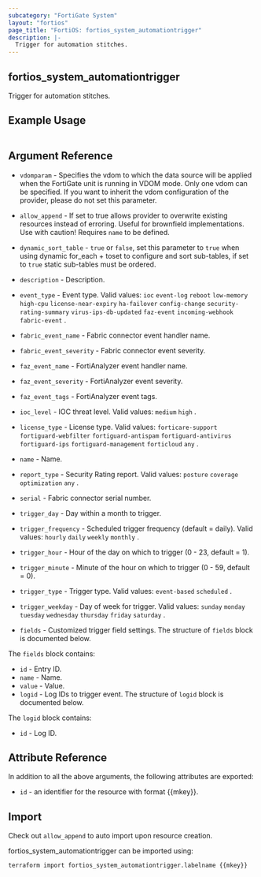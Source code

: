 ```yaml
---
subcategory: "FortiGate System"
layout: "fortios"
page_title: "FortiOS: fortios_system_automationtrigger"
description: |-
  Trigger for automation stitches.
---
```


## fortios_system_automationtrigger
Trigger for automation stitches.

## Example Usage

```hcl

```

## Argument Reference
* `vdomparam` - Specifies the vdom to which the data source will be applied when the FortiGate unit is running in VDOM mode. Only one vdom can be specified. If you want to inherit the vdom configuration of the provider, please do not set this parameter.
* `allow_append` - If set to true allows provider to overwrite existing resources instead of erroring. Useful for brownfield implementations. Use with caution! Requires `name` to be defined.
* `dynamic_sort_table` - `true` or `false`, set this parameter to `true` when using dynamic for_each + toset to configure and sort sub-tables, if set to `true` static sub-tables must be ordered.

* `description` - Description.
* `event_type` - Event type. Valid values: `ioc` `event-log` `reboot` `low-memory` `high-cpu` `license-near-expiry` `ha-failover` `config-change` `security-rating-summary` `virus-ips-db-updated` `faz-event` `incoming-webhook` `fabric-event` .
* `fabric_event_name` - Fabric connector event handler name.
* `fabric_event_severity` - Fabric connector event severity.
* `faz_event_name` - FortiAnalyzer event handler name.
* `faz_event_severity` - FortiAnalyzer event severity.
* `faz_event_tags` - FortiAnalyzer event tags.
* `ioc_level` - IOC threat level. Valid values: `medium` `high` .
* `license_type` - License type. Valid values: `forticare-support` `fortiguard-webfilter` `fortiguard-antispam` `fortiguard-antivirus` `fortiguard-ips` `fortiguard-management` `forticloud` `any` .
* `name` - Name.
* `report_type` - Security Rating report. Valid values: `posture` `coverage` `optimization` `any` .
* `serial` - Fabric connector serial number.
* `trigger_day` - Day within a month to trigger.
* `trigger_frequency` - Scheduled trigger frequency (default = daily). Valid values: `hourly` `daily` `weekly` `monthly` .
* `trigger_hour` - Hour of the day on which to trigger (0 - 23, default = 1).
* `trigger_minute` - Minute of the hour on which to trigger (0 - 59, default = 0).
* `trigger_type` - Trigger type. Valid values: `event-based` `scheduled` .
* `trigger_weekday` - Day of week for trigger. Valid values: `sunday` `monday` `tuesday` `wednesday` `thursday` `friday` `saturday` .
* `fields` - Customized trigger field settings. The structure of `fields` block is documented below.

The `fields` block contains:

* `id` - Entry ID.
* `name` - Name.
* `value` - Value.
* `logid` - Log IDs to trigger event. The structure of `logid` block is documented below.

The `logid` block contains:

* `id` - Log ID.

## Attribute Reference

In addition to all the above arguments, the following attributes are exported:
* `id` - an identifier for the resource with format {{mkey}}.

## Import

Check out `allow_append` to auto import upon resource creation.

fortios_system_automationtrigger can be imported using:
```sh
terraform import fortios_system_automationtrigger.labelname {{mkey}}
```
